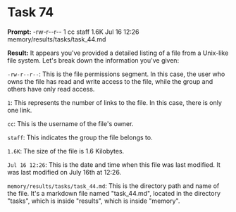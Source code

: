 # Task 74

**Prompt:** -rw-r--r--  1 cc  staff   1.6K Jul 16 12:26 memory/results/tasks/task_44.md

**Result:**
It appears you've provided a detailed listing of a file from a Unix-like file system. Let's break down the information you've given:

`-rw-r--r--`: This is the file permissions segment. In this case, the user who owns the file has read and write access to the file, while the group and others have only read access.

`1`: This represents the number of links to the file. In this case, there is only one link.

`cc`: This is the username of the file's owner.

`staff`: This indicates the group the file belongs to.

`1.6K`: The size of the file is 1.6 Kilobytes.

`Jul 16 12:26`: This is the date and time when this file was last modified. It was last modified on July 16th at 12:26.

`memory/results/tasks/task_44.md`: This is the directory path and name of the file. It's a markdown file named "task_44.md", located in the directory "tasks", which is inside "results", which is inside "memory".

